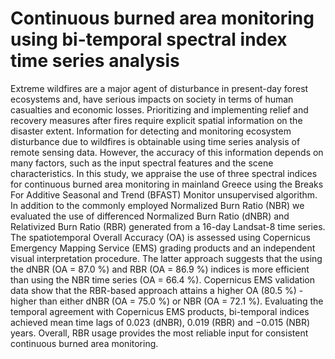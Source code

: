 # Continuous burned area monitoring using bi-temporal spectral index time series analysis

Extreme wildfires are a major agent of disturbance in present-day forest ecosystems and, have serious impacts on society in terms of human casualties and economic losses. Prioritizing and implementing relief and recovery measures after fires require explicit spatial information on the disaster extent. Information for detecting and monitoring ecosystem disturbance due to wildfires is obtainable using time series analysis of remote sensing data. However, the accuracy of this information depends on many factors, such as the input spectral features and the scene characteristics. In this study, we appraise the use of three spectral indices for continuous burned area monitoring in mainland Greece using the Breaks For Additive Seasonal and Trend (BFAST) Monitor unsupervised algorithm. In addition to the commonly employed Normalized Burn Ratio (NBR) we evaluated the use of differenced Normalized Burn Ratio (dNBR) and Relativized Burn Ratio (RBR) generated from a 16-day Landsat-8 time series. The spatiotemporal Overall Accuracy (OA) is assessed using Copernicus Emergency Mapping Service (EMS) grading products and an independent visual interpretation procedure. The latter approach suggests that the using the dNBR (OA = 87.0 %) and RBR (OA = 86.9 %) indices is more efficient than using the NBR time series (OA = 66.4 %). Copernicus EMS validation data show that the RBR-based approach attains a higher OA (80.5 %) -higher than either dNBR (OA = 75.0 %) or NBR (OA = 72.1 %). Evaluating the temporal agreement with Copernicus EMS products, bi-temporal indices achieved mean time lags of 0.023 (dNBR), 0.019 (RBR) and −0.015 (NBR) years. Overall, RBR usage provides the most reliable input for consistent continuous burned area monitoring.
